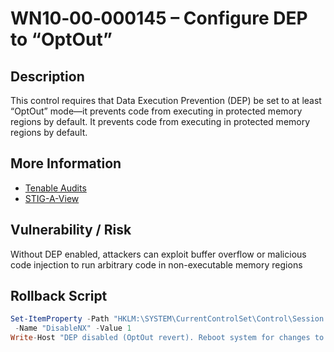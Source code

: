 # WN10‑00‑000145 – Configure DEP to “OptOut”

## Description
This control requires that Data Execution Prevention (DEP) be set to at least “OptOut” mode—it prevents code from executing in protected memory regions by default. It prevents code from executing in protected memory regions by default.

## More Information
- [Tenable Audits](https://www.tenable.com/audits/items/DISA_STIG_Microsoft_Windows_10_v3r4.audit:27b10196ae17b8a51b79b37904d1400f)
- [STIG-A-View](https://stigaview.com/products/win10/v3r4/WN10-00-000145/)

## Vulnerability / Risk
Without DEP enabled, attackers can exploit buffer overflow or malicious code injection to run arbitrary code in non-executable memory regions

## Rollback Script

```powershell
Set-ItemProperty -Path "HKLM:\SYSTEM\CurrentControlSet\Control\Session Manager\Memory Management" `
 -Name "DisableNX" -Value 1
Write-Host "DEP disabled (OptOut revert). Reboot system for changes to apply."
```
